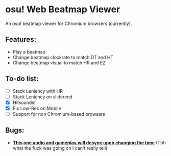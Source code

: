 # osu! Web Beatmap Viewer
An osu! beatmap viewer for Chromium browsers (currently).

## Features:
- Play a beatmap
- Change beatmap clockrate to match DT and HT
- Change beatmap visual to match HR and EZ

## To-do list:
- [ ] Stack Leniency with HR
- [ ] Stack Leniency on sliderend
- [x] Hitsounds!
- [x] Fix Low-Res on Mobile
- [ ] Support for non Chromium-based browsers

## Bugs:
- **[This one audio and gameplay will desync upon changing the time](https://osu.ppy.sh/beatmapsets/1748951#osu/3577549)** (Tbh what the fuck was going on I can't really tell)

